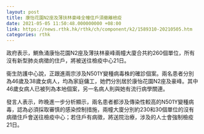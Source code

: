 ```yaml
---
layout: post
title: 康怡花園N2座及薄扶林豪峰全幢住戶須撤離檢疫
date: 2021-05-05 11:50:48.000000000 +08:00
link: https://news.rthk.hk/rthk/ch/component/k2/1589310-20210505.htm
categories: rthk
---
```


政府表示，鰂魚涌康怡花園N2座及薄扶林豪峰兩幢大廈合共約260個單位，所有沒有新型肺炎病徵的住戶，將被送往檢疫中心21日。

衞生防護中心說，正跟進兩宗涉及N501Y變種病毒株的確診個案。兩名患者分別為46歲及38歲女病人，均為家庭傭工，她們分別居於康怡花園N2座及豪峰。其中46歲女病人已被列為本地個案，另一名病人則與她有流行病學關連。

發言人表示，昨晚進一步分析顯示，兩名患者都涉及傳染性較高的N501Y變種病毒，認為必須採取審慎的感染控制措施，兩幢大廈分別約230和30個單位的沒有病徵住戶會送往檢疫中心；若住戶有病徵，將送院治療，涉及的人士會強制檢疫21日。
